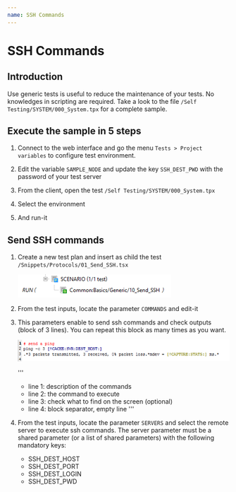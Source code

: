 ```yaml
---
name: SSH Commands
---
```


# SSH Commands

## Introduction

Use generic tests is useful to reduce the maintenance of your tests. No knowledges in scripting are required.
Take a look to the file `/Self Testing/SYSTEM/000_System.tpx` for a complete sample.

## Execute the sample in 5 steps

1. Connect to the web interface and go the menu `Tests > Project variables` to configure test environment. 

2. Edit the variable `SAMPLE_NODE` and update the key `SSH_DEST_PWD` with the password of your test server

3. From the client, open the test `/Self Testing/SYSTEM/000_System.tpx`

4. Select the environment 

5. And run-it


## Send SSH commands

1. Create a new test plan and insert as child the test `/Snippets/Protocols/01_Send_SSH.tsx`

    ![](/docs/images/generic_ssh_testplan.png)
    
2. From the test inputs, locate the parameter `COMMANDS` and edit-it

3. This parameters enable to send ssh commands and check outputs (block of 3 lines). You can repeat this block as many times as you want.

    ![](/docs/images/generic_ssh_cmds.png)

    '''
    - line 1: description of the commands
    - line 2: the command to execute
    - line 3: check what to find on the screen (optional)
    - line 4: block separator, empty line
    '''
    
4. From the test inputs, locate the parameter `SERVERS` and select the remote server to execute ssh commands.
The server parameter must be a shared parameter (or a list of shared parameters)  with the following mandatory keys:


    - SSH_DEST_HOST
    - SSH_DEST_PORT
    - SSH_DEST_LOGIN
    - SSH_DEST_PWD

